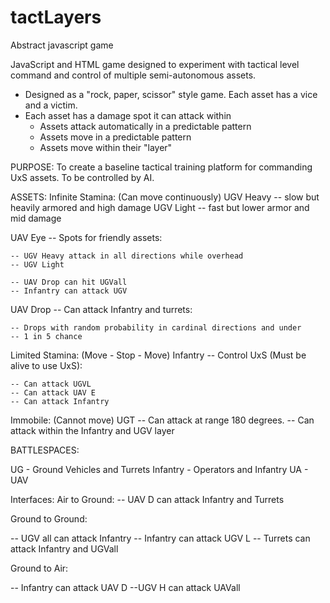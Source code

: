 # tactLayers
Abstract javascript game

JavaScript and HTML game designed to experiment with tactical level command and control
of multiple semi-autonomous assets.
- Designed as a "rock, paper, scissor" style game. Each asset has a vice and a victim.
- Each asset has a damage spot it can attack within
  - Assets attack automatically in a predictable pattern
  - Assets move in a predictable pattern
  - Assets move within their "layer"

PURPOSE:
To create a baseline tactical training platform for commanding UxS assets. To be controlled by AI.

ASSETS:
Infinite Stamina: (Can move continuously)
  UGV Heavy -- slow but heavily armored and high damage
  UGV Light -- fast but lower armor and mid damage

  UAV Eye -- Spots for friendly assets:

    -- UGV Heavy attack in all directions while overhead
    -- UGV Light

    -- UAV Drop can hit UGVall
    -- Infantry can attack UGV

  UAV Drop -- Can attack Infantry and turrets:

    -- Drops with random probability in cardinal directions and under
    -- 1 in 5 chance

Limited Stamina: (Move - Stop - Move)
  Infantry -- Control UxS (Must be alive to use UxS):

    -- Can attack UGVL
    -- Can attack UAV E
    -- Can attack Infantry

Immobile: (Cannot move)
  UGT -- Can attack at range 180 degrees.
    -- Can attack within the Infantry and UGV layer


BATTLESPACES:

UG - Ground Vehicles and Turrets
Infantry - Operators and Infantry
UA - UAV

Interfaces:
  Air to Ground:
  -- UAV D can attack Infantry and Turrets

  Ground to Ground:

  -- UGV all can attack Infantry
  -- Infantry can attack UGV L
  -- Turrets can attack Infantry and UGVall

  Ground to Air:


  -- Infantry can attack UAV D
  --UGV H can attack UAVall
